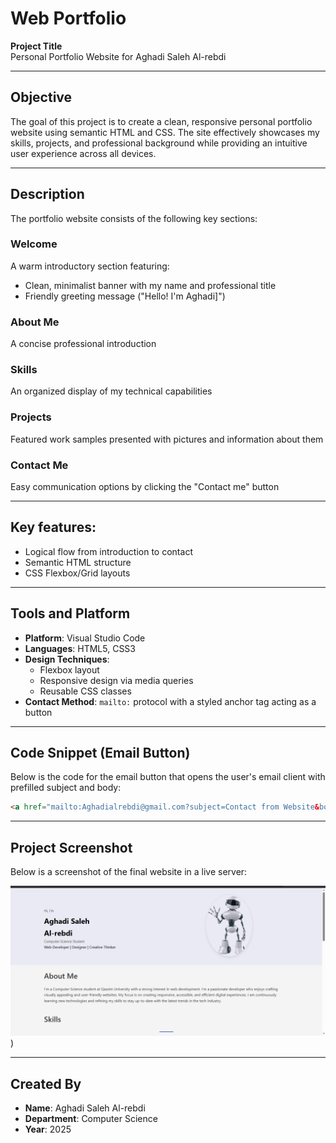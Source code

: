 # Web Portfolio 

**Project Title**  
Personal Portfolio Website for Aghadi Saleh Al-rebdi

---

## Objective  
The goal of this project is to create a clean, responsive personal portfolio website using semantic HTML and CSS. The site effectively showcases my skills, projects, and professional background while providing an intuitive user experience across all devices.

---

##  Description  
The portfolio website consists of the following key sections:

### Welcome
A warm introductory section featuring:
- Clean, minimalist banner with my name and professional title
- Friendly greeting message ("Hello! I'm Aghadi]")

### About Me
A concise professional introduction

### Skills
An organized display of my technical capabilities

### Projects
Featured work samples presented with pictures and information about them

### Contact Me
Easy communication options by clicking the "Contact me" button

---

## Key features:
- Logical flow from introduction to contact
- Semantic HTML structure
- CSS Flexbox/Grid layouts
  
---

## Tools and Platform  
- **Platform**: Visual Studio Code 
- **Languages**: HTML5, CSS3  
- **Design Techniques**:
  - Flexbox layout
  - Responsive design via media queries
  - Reusable CSS classes  
- **Contact Method**: `mailto:` protocol with a styled anchor tag acting as a button

---

## Code Snippet (Email Button)
Below is the code for the email button that opens the user's email client with prefilled subject and body:

```html
<a href="mailto:Aghadialrebdi@gmail.com?subject=Contact from Website&body=Hi Aghadi," class="email-button">Send Message</a>
```

---

## Project Screenshot  
Below is a screenshot of the final website in a live server:

![Website Screenshot](Website.png))

---

## Created By  
- **Name**: Aghadi Saleh Al-rebdi   
- **Department**: Computer Science  
- **Year**: 2025  
